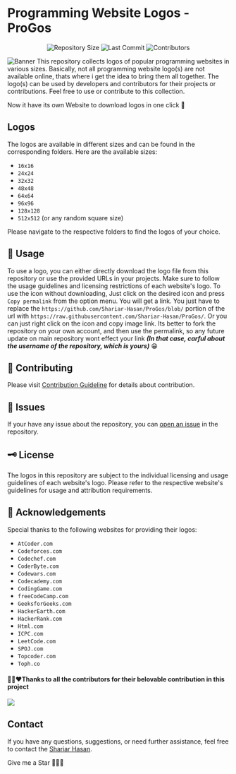 # Programming Website Logos - **ProGos**

<div align="center">

![Repository Size](https://img.shields.io/github/repo-size/Shariar-Hasan/ProGos)
![Last Commit](https://img.shields.io/github/last-commit/Shariar-Hasan/ProGos)
![Contributors](https://img.shields.io/github/contributors/Shariar-Hasan/ProGos)

</div>

![Banner](./Banner.png)
This repository collects logos of popular programming websites in various sizes. Basically, not all programming website logo(s) are not available online, thats where i get the idea to bring them all together. The logo(s) can be used by developers and contributors for their projects or contributions. Feel free to use or contribute to this collection.

Now it have its own Website to download logos in one click 🥳

## Logos

The logos are available in different sizes and can be found in the corresponding folders. Here are the available sizes:

- `16x16`
- `24x24`
- `32x32`
- `48x48`
- `64x64`
- `96x96`
- `128x128`
- `512x512` (or any random square size)

Please navigate to the respective folders to find the logos of your choice.

## 📃 Usage

To use a logo, you can either directly download the logo file from this repository or use the provided URLs in your projects. Make sure to follow the usage guidelines and licensing restrictions of each website's logo.
To use the icon without downloading, Just click on the desired icon and press `Copy permalink` from the option menu. You will get a link. You just have to replace the `https://github.com/Shariar-Hasan/ProGos/blob/` portion of the url with `https://raw.githubusercontent.com/Shariar-Hasan/ProGos/`. Or you can just right click on the icon and copy image link. Its better to fork the repository on your own account, and then use the permalink, so any future update on main repository wont effect your link **_(In that case, carful about the username of the repository, which is yours)_** 😁

## 🛂 Contributing

Please visit [Contribution Guideline](./Contributing.md) for details about contribution.

## 🔀 Issues

If your have any issue about the repository, you can [open an issue](https://github.com/Shariar-Hasan/ProGos/issues) in the repository.

## 🗝️ License

The logos in this repository are subject to the individual licensing and usage guidelines of each website's logo. Please refer to the respective website's guidelines for usage and attribution requirements.

## 📃 Acknowledgements

Special thanks to the following websites for providing their logos:

- `AtCoder.com`
- `Codeforces.com`
- `Codechef.com`
- `CoderByte.com`
- `Codewars.com`
- `Codecademy.com`
- `CodingGame.com`
- `freeCodeCamp.com`
- `GeeksforGeeks.com`
- `HackerEarth.com`
- `HackerRank.com`
- `Html.com`
- `ICPC.com`
- `LeetCode.com`
- `SPOJ.com`
- `Topcoder.com`
- `Toph.co`


#### 🙏🥳❤️Thanks to all the contributors for their belovable contribution in this project

<a href="https://github.com/Shariar-Hasan/ProGos/graphs/contributors">
  <img src="https://contrib.rocks/image?repo=Shariar-Hasan/ProGos" />
</a>

## Contact

If you have any questions, suggestions, or need further assistance, feel free to contact the [Shariar Hasan](https://github.com/Shariar-Hasan).

Give me a Star 🥺🥺🥺

